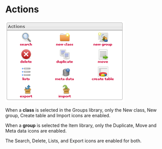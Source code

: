 <!--
parent: 'Manage Groups'
created_at: '2012-04-12 18:27:11'
updated_at: '2013-03-13 13:57:23'
authors:
    - 'Jérôme Bogaerts'
contributors:
    - 'Sophie Doublet'
tags:
    - 'Manage Groups'
-->

Actions
=======

![](../resources/groups-actions.png)

When a **class** is selected in the Groups library, only the New class, New group, Create table and Import icons are enabled.

When a **group** is selected the Item library, only the Duplicate, Move and Meta data icons are enabled.

The Search, Delete, Lists, and Export icons are enabled for both.


